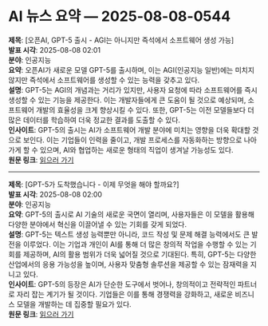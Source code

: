 # AI 뉴스 요약 — 2025-08-08-0544

**제목**: [오픈AI, GPT-5 출시 - AGI는 아니지만 즉석에서 소프트웨어 생성 가능]  
**발표 시각**: 2025-08-08 02:01  
**분야**: 인공지능  
**요약**: 오픈AI가 새로운 모델 GPT-5를 출시하며, 이는 AGI(인공지능 일반)에는 미치지 않지만 즉석에서 소프트웨어를 생성할 수 있는 능력을 갖추고 있다.  
**설명**: GPT-5는 AGI의 개념과는 거리가 있지만, 사용자 요청에 따라 소프트웨어를 즉시 생성할 수 있는 기능을 제공한다. 이는 개발자들에게 큰 도움이 될 것으로 예상되며, 소프트웨어 개발의 효율성을 크게 향상시킬 수 있다. 또한, GPT-5는 이전 모델들보다 더 많은 데이터를 학습하여 더욱 정교한 결과를 도출할 수 있다.  
**인사이트**: GPT-5의 출시는 AI가 소프트웨어 개발 분야에 미치는 영향을 더욱 확대할 것으로 보인다. 이는 기업들이 인력을 줄이고, 개발 프로세스를 자동화하는 방향으로 나아가게 할 수 있으며, AI와 협업하는 새로운 형태의 직업이 생겨날 가능성도 있다.  
**원문 링크**: [읽으러 가기](https://venturebeat.com/ai/openai-launches-gpt-5-not-agi-but-capable-of-generating-software-on-demand/)

---

**제목**: [GPT-5가 도착했습니다 - 이제 무엇을 해야 할까요?]  
**발표 시각**: 2025-08-08 02:00  
**분야**: 인공지능  
**요약**: GPT-5의 출시로 AI 기술의 새로운 국면이 열리며, 사용자들은 이 모델을 활용해 다양한 분야에서 혁신을 이끌어낼 수 있는 기회를 갖게 되었다.  
**설명**: GPT-5는 텍스트 생성 능력뿐만 아니라, 코드 작성 및 문제 해결 능력에서도 큰 발전을 이루었다. 이는 기업과 개인이 AI를 통해 더 많은 창의적 작업을 수행할 수 있는 기회를 제공하며, AI의 활용 범위가 더욱 넓어질 것으로 기대된다. 특히, GPT-5는 다양한 산업에서의 응용 가능성을 높이며, 사용자 맞춤형 솔루션을 제공할 수 있는 잠재력을 지니고 있다.  
**인사이트**: GPT-5의 등장은 AI가 단순한 도구에서 벗어나, 창의적이고 전략적인 파트너로 자리 잡는 계기가 될 것이다. 기업들은 이를 통해 경쟁력을 강화하고, 새로운 비즈니스 모델을 개발하는 데 집중할 필요가 있다.  
**원문 링크**: [읽으러 가기](https://www.technologyreview.com/2025/08/07/1121308/gpt-5-is-here-now-what/)